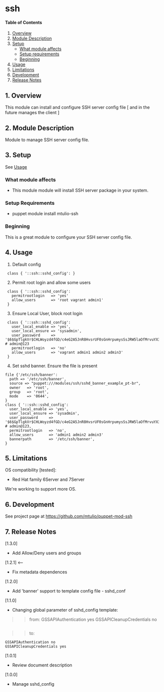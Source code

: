 # ssh

#### Table of Contents

1. [Overview](#1-overview)
2. [Module Description](#2-module-description)
3. [Setup](#3-setup)
    * [What module affects](#what-module-affects)
    * [Setup requirements](#setup-requirements)
    * [Beginning](#beginning)
4. [Usage](#4-usage)
5. [Limitations](#5-limitations)
6. [Development](#6-development)
7. [Release Notes](#7-release-notes)

## 1. Overview

This module can install and configure SSH server config file [ and in the future manages the client ]

## 2. Module Description

Module to manage SSH server config file.


## 3. Setup

 See [Usage](#4-usage)

### What module affects

* This module module will install SSH server package in your system.

### Setup Requirements 

* puppet module install mtulio-ssh

### Beginning 

This is a great module to configure your SSH server config file. 

## 4. Usage


1. Default config

```
 class { '::ssh::sshd_config': }
```

2. Permit root login and allow some users

```
 class { '::ssh::sshd_config': 
   permitrootlogin   => 'yes'
   allow_users       => 'root vagrant admin1'
 }
```

3. Ensure Local User, block root login

```
 class { '::ssh::sshd_config': 
   user_local_enable => 'yes',
   user_local_ensure => 'sysadmin',
   user_password     => '$6$GpTlgkVr$CHLWoyzd4fGD/c4eG2A5JnR8HvsrUF0sGnHrpumysSsJRW5laOfMrvuYX3qjlLriQXGQVHqLq8UIpOxe9Wz2C1', # admin@123
   permitrootlogin   => 'no'
   allow_users       => 'vagrant admin1 admin2 admin3'
 }
```
4. Set sshd banner. Ensure the file is present
```
file {'/etc/ssh/banner':
  path => '/etc/ssh/banner',
  source => "puppet:///modules/ssh/sshd_banner_example_pt-br",
  owner   => 'root',
  group   => 'root',
  mode    => '0644',
}
class { '::ssh::sshd_config':
  user_local_enable => 'yes',
  user_local_ensure => 'sysadmin',
  user_password     => '$6$GpTlgkVr$CHLWoyzd4fGD/c4eG2A5JnR8HvsrUF0sGnHrpumysSsJRW5laOfMrvuYX3qjlLriQXGQVHqLq8UIpOxe9Wz2C1', # admin@123,
  permitrootlogin   => 'no',
  allow_users       => 'admin1 admin2 admin3'
  bannerpath	    => '/etc/ssh/banner',
}
```


## 5. Limitations

OS compatibility [tested]: 
* Red Hat family 6Server and 7Server

We're working to support more OS.

## 6. Development

See project page at https://github.com/mtulio/puppet-mod-ssh

## 7. Release Notes

[1.3.0]
* Add Allow/Deny users and groups

[1.2.1] <--
* Fix metadata dependences

[1.2.0]
* Add 'banner' support to template config file - sshd_conf

[1.1.0]
* Changing global parameter of sshd_config template:
>> from: 
GSSAPIAuthentication yes
GSSAPICleanupCredentials no
```
```
>> to:
```
GSSAPIAuthentication no
GSSAPICleanupCredentials yes

```

[1.0.1] 
* Review document description

[1.0.0]
* Manage sshd_config

